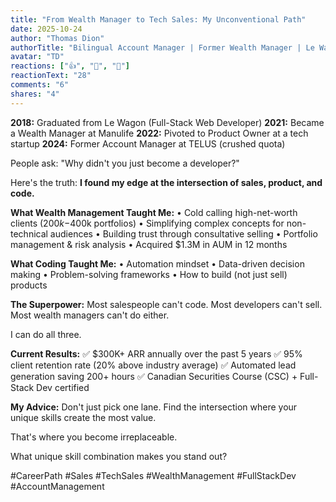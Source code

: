 ```yaml
---
title: "From Wealth Manager to Tech Sales: My Unconventional Path"
date: 2025-10-24
author: "Thomas Dion"
authorTitle: "Bilingual Account Manager | Former Wealth Manager | Le Wagon Grad"
avatar: "TD"
reactions: ["👍", "🎯", "💼"]
reactionText: "28"
comments: "6"
shares: "4"
---
```


**2018:** Graduated from Le Wagon (Full-Stack Web Developer)
**2021:** Became a Wealth Manager at Manulife
**2022:** Pivoted to Product Owner at a tech startup
**2024:** Former Account Manager at TELUS (crushed quota)

People ask: "Why didn't you just become a developer?"

Here's the truth: **I found my edge at the intersection of sales, product, and code.**

**What Wealth Management Taught Me:**
• Cold calling high-net-worth clients ($200k-$400k portfolios)
• Simplifying complex concepts for non-technical audiences
• Building trust through consultative selling
• Portfolio management & risk analysis
• Acquired $1.3M in AUM in 12 months

**What Coding Taught Me:**
• Automation mindset
• Data-driven decision making
• Problem-solving frameworks
• How to build (not just sell) products

**The Superpower:**
Most salespeople can't code.
Most developers can't sell.
Most wealth managers can't do either.

I can do all three.

**Current Results:**
✅ $300K+ ARR annually over the past 5 years
✅ 95% client retention rate (20% above industry average)
✅ Automated lead generation saving 200+ hours
✅ Canadian Securities Course (CSC) + Full-Stack Dev certified

**My Advice:**
Don't just pick one lane. Find the intersection where your unique skills create the most value.

That's where you become irreplaceable.

What unique skill combination makes you stand out?

#CareerPath #Sales #TechSales #WealthManagement #FullStackDev #AccountManagement
